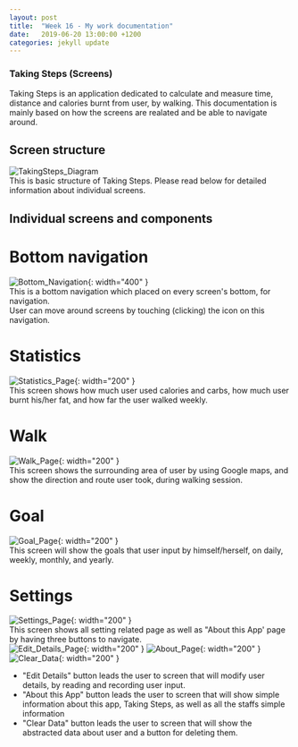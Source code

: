 ```yaml
---
layout: post
title:  "Week 16 - My work documentation"
date:   2019-06-20 13:00:00 +1200
categories: jekyll update
---
```

### Taking Steps (Screens)
Taking Steps is an application dedicated to calculate and measure time, distance and calories burnt from user, by walking. This documentation is mainly based on how the screens are realated and be able to navigate around.

## Screen structure
![TakingSteps_Diagram](/assets/img/TakingSteps_Diagram.jpg)<br>
This is basic structure of Taking Steps. Please read below for detailed information about individual screens.

## Individual screens and components
# Bottom navigation
![Bottom_Navigation](/assets/img/Bottom_Navigation.JPG){: width="400" }<br>
This is a bottom navigation which placed on every screen's bottom, for navigation.<br>
User can move around screens by touching (clicking) the icon on this navigation.

# Statistics
![Statistics_Page](/assets/img/Statistics_Page.jpg){: width="200" }<br>
This screen shows how much user used calories and carbs, how much user burnt his/her fat, and how far the user walked weekly.

# Walk
![Walk_Page](/assets/img/Walk_Page.jpg){: width="200" }<br>
This screen shows the surrounding area of user by using Google maps, and show the direction and route user took, during walking session.

# Goal
![Goal_Page](/assets/img/Goal_Page.jpg){: width="200" }<br>
This screen will show the goals that user input by himself/herself, on daily, weekly, monthly, and yearly.

# Settings
![Settings_Page](/assets/img/Settings_Page.jpg){: width="200" }<br>
This screen shows all setting related page as well as "About this App' page by having three buttons to navigate.<br>
![Edit_Details_Page](/assets/img/Edit_Details_Page.jpg){: width="200" }
![About_Page](/assets/img/About_Page.jpg){: width="200" }
![Clear_Data](/assets/img/Clear_Data.jpg){: width="200" }<br>
- "Edit Details" button leads the user to screen that will modify user details, by reading and recording user input.
- "About this App" button leads the user to screen that will show simple information about this app, Taking Steps, as well as all the staffs simple information
- "Clear Data" button leads the user to screen that will show the abstracted data about user and a button for deleting them.
